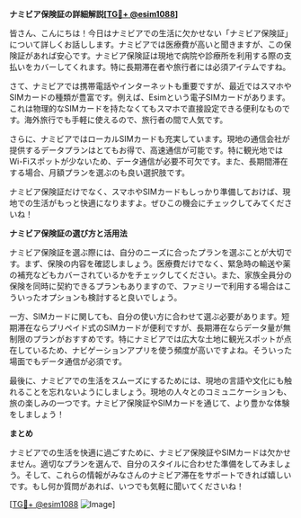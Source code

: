 **ナミビア保険証の詳細解説[[TG💪+ @esim1088](https://t.me/s/esim1088)]**

皆さん、こんにちは！今日はナミビアでの生活に欠かせない「ナミビア保険証」について詳しくお話しします。ナミビアでは医療費が高いと聞きますが、この保険証があれば安心です。ナミビア保険証は現地で病院や診療所を利用する際の支払いをカバーしてくれます。特に長期滞在者や旅行者には必須アイテムですね。

さて、ナミビアでは携帯電話やインターネットも重要ですが、最近ではスマホやSIMカードの種類が豊富です。例えば、Esimという電子SIMカードがあります。これは物理的なSIMカードを持たなくてもスマホで直接設定できる便利なものです。海外旅行でも手軽に使えるので、旅行者の間で人気です。

さらに、ナミビアではローカルSIMカードも充実しています。現地の通信会社が提供するデータプランはとてもお得で、高速通信が可能です。特に観光地ではWi-Fiスポットが少ないため、データ通信が必要不可欠です。また、長期間滞在する場合、月額プランを選ぶのも良い選択肢です。

ナミビア保険証だけでなく、スマホやSIMカードもしっかり準備しておけば、現地での生活がもっと快適になりますよ。ぜひこの機会にチェックしてみてくださいね！

**ナミビア保険証の選び方と活用法**

ナミビア保険証を選ぶ際には、自分のニーズに合ったプランを選ぶことが大切です。まず、保険の内容を確認しましょう。医療費だけでなく、緊急時の輸送や薬の補充などもカバーされているかをチェックしてください。また、家族全員分の保険を同時に契約できるプランもありますので、ファミリーで利用する場合はこういったオプションも検討すると良いでしょう。

一方、SIMカードに関しても、自分の使い方に合わせて選ぶ必要があります。短期滞在ならプリペイド式のSIMカードが便利ですが、長期滞在ならデータ量が無制限のプランがおすすめです。特にナミビアでは広大な土地に観光スポットが点在しているため、ナビゲーションアプリを使う頻度が高いですよね。そういった場面でもデータ通信が必須です。

最後に、ナミビアでの生活をスムーズにするためには、現地の言語や文化にも触れることを忘れないようにしましょう。現地の人々とのコミュニケーションも、旅の楽しみの一つです。ナミビア保険証やSIMカードを通じて、より豊かな体験をしましょう！

**まとめ**

ナミビアでの生活を快適に過ごすために、ナミビア保険証やSIMカードは欠かせません。適切なプランを選んで、自分のスタイルに合わせた準備をしてみましょう。そして、これらの情報がみなさんのナミビア滞在をサポートできれば嬉しいです。もし何か質問があれば、いつでも気軽に聞いてくださいね！

[[TG💪+ @esim1088](https://t.me/s/esim1088) ![Image](https://i.postimg.cc/Y0z9fWf4/image.png)]